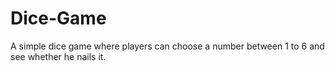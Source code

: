 # Dice-Game
A simple dice game where players can choose a number between 1 to 6 and see whether he nails it.
